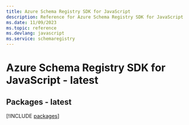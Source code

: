 ```yaml
---
title: Azure Schema Registry SDK for JavaScript
description: Reference for Azure Schema Registry SDK for JavaScript
ms.date: 11/09/2023
ms.topic: reference
ms.devlang: javascript
ms.service: schemaregistry
---
```

# Azure Schema Registry SDK for JavaScript - latest
## Packages - latest
[!INCLUDE [packages](schema-registry-index.md)]
